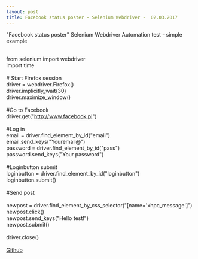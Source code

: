 ```yaml
---
layout: post
title: Facebook status poster - Selenium Webdriver -  02.03.2017
---
```


"Facebook status poster" Selenium Webdriver Automation test - simple example 

<br>from selenium import webdriver
<br>import time
<br>
<br># Start Firefox session
<br>driver = webdriver.Firefox()
<br>driver.implicitly_wait(30)
<br>driver.maximize_window()
<br>
<br>#Go to Facebook
<br>driver.get("http://www.facebook.pl")
<br>
<br>#Log in 
<br>email = driver.find_element_by_id("email")
<br>email.send_keys("Youremail@")
<br>password = driver.find_element_by_id("pass")
<br>password.send_keys("Your password")
<br>
<br>#Loginbutton submit
<br>loginbutton = driver.find_element_by_id("loginbutton")
<br>loginbutton.submit()
<br>
<br>#Send post
<br><br>newpost = driver.find_element_by_css_selector("[name='xhpc_message']")
<br>newpost.click()
<br>newpost.send_keys("Hello test!")
<br>newpost.submit()
<br>
<br>driver.close()
<br>
<br><a href=https://github.com/yoshura/Selenium-Webdriver-scripts/blob/master/%22Facebook%20status%20poster%22%20Selenium%20Webdriver%20Automation%20test%20example>Github</a>


